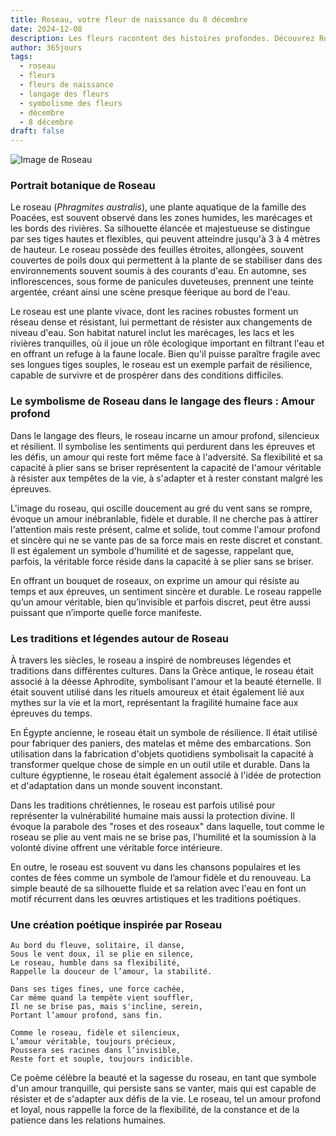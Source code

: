 ```yaml
---
title: Roseau, votre fleur de naissance du 8 décembre
date: 2024-12-08
description: Les fleurs racontent des histoires profondes. Découvrez Roseau, votre fleur de naissance du 8 décembre, ses symboles et récits fascinants. Plongez dans sa signification et son langage unique dans l'art floral.
author: 365jours
tags:
  - roseau
  - fleurs
  - fleurs de naissance
  - langage des fleurs
  - symbolisme des fleurs
  - décembre
  - 8 décembre
draft: false
---
```



![Image de Roseau](https://cdn.pixabay.com/photo/2023/04/13/07/23/reed-7921907_640.jpg#center)


### Portrait botanique de Roseau

Le roseau (_Phragmites australis_), une plante aquatique de la famille des Poacées, est souvent observé dans les zones humides, les marécages et les bords des rivières. Sa silhouette élancée et majestueuse se distingue par ses tiges hautes et flexibles, qui peuvent atteindre jusqu'à 3 à 4 mètres de hauteur. Le roseau possède des feuilles étroites, allongées, souvent couvertes de poils doux qui permettent à la plante de se stabiliser dans des environnements souvent soumis à des courants d'eau. En automne, ses inflorescences, sous forme de panicules duveteuses, prennent une teinte argentée, créant ainsi une scène presque féerique au bord de l'eau.

Le roseau est une plante vivace, dont les racines robustes forment un réseau dense et résistant, lui permettant de résister aux changements de niveau d'eau. Son habitat naturel inclut les marécages, les lacs et les rivières tranquilles, où il joue un rôle écologique important en filtrant l'eau et en offrant un refuge à la faune locale. Bien qu'il puisse paraître fragile avec ses longues tiges souples, le roseau est un exemple parfait de résilience, capable de survivre et de prospérer dans des conditions difficiles.

### Le symbolisme de Roseau dans le langage des fleurs : Amour profond

Dans le langage des fleurs, le roseau incarne un amour profond, silencieux et résilient. Il symbolise les sentiments qui perdurent dans les épreuves et les défis, un amour qui reste fort même face à l'adversité. Sa flexibilité et sa capacité à plier sans se briser représentent la capacité de l'amour véritable à résister aux tempêtes de la vie, à s'adapter et à rester constant malgré les épreuves.

L'image du roseau, qui oscille doucement au gré du vent sans se rompre, évoque un amour inébranlable, fidèle et durable. Il ne cherche pas à attirer l'attention mais reste présent, calme et solide, tout comme l'amour profond et sincère qui ne se vante pas de sa force mais en reste discret et constant. Il est également un symbole d'humilité et de sagesse, rappelant que, parfois, la véritable force réside dans la capacité à se plier sans se briser.

En offrant un bouquet de roseaux, on exprime un amour qui résiste au temps et aux épreuves, un sentiment sincère et durable. Le roseau rappelle qu’un amour véritable, bien qu’invisible et parfois discret, peut être aussi puissant que n’importe quelle force manifeste.

### Les traditions et légendes autour de Roseau

À travers les siècles, le roseau a inspiré de nombreuses légendes et traditions dans différentes cultures. Dans la Grèce antique, le roseau était associé à la déesse Aphrodite, symbolisant l'amour et la beauté éternelle. Il était souvent utilisé dans les rituels amoureux et était également lié aux mythes sur la vie et la mort, représentant la fragilité humaine face aux épreuves du temps.

En Égypte ancienne, le roseau était un symbole de résilience. Il était utilisé pour fabriquer des paniers, des matelas et même des embarcations. Son utilisation dans la fabrication d'objets quotidiens symbolisait la capacité à transformer quelque chose de simple en un outil utile et durable. Dans la culture égyptienne, le roseau était également associé à l'idée de protection et d'adaptation dans un monde souvent inconstant.

Dans les traditions chrétiennes, le roseau est parfois utilisé pour représenter la vulnérabilité humaine mais aussi la protection divine. Il évoque la parabole des "roses et des roseaux" dans laquelle, tout comme le roseau se plie au vent mais ne se brise pas, l'humilité et la soumission à la volonté divine offrent une véritable force intérieure.

En outre, le roseau est souvent vu dans les chansons populaires et les contes de fées comme un symbole de l’amour fidèle et du renouveau. La simple beauté de sa silhouette fluide et sa relation avec l'eau en font un motif récurrent dans les œuvres artistiques et les traditions poétiques.

### Une création poétique inspirée par Roseau

```
Au bord du fleuve, solitaire, il danse,
Sous le vent doux, il se plie en silence,
Le roseau, humble dans sa flexibilité,
Rappelle la douceur de l’amour, la stabilité.

Dans ses tiges fines, une force cachée,
Car même quand la tempête vient souffler,
Il ne se brise pas, mais s'incline, serein,
Portant l’amour profond, sans fin.

Comme le roseau, fidèle et silencieux,
L’amour véritable, toujours précieux,
Poussera ses racines dans l’invisible,
Reste fort et souple, toujours indicible.
```

Ce poème célèbre la beauté et la sagesse du roseau, en tant que symbole d'un amour tranquille, qui persiste sans se vanter, mais qui est capable de résister et de s'adapter aux défis de la vie. Le roseau, tel un amour profond et loyal, nous rappelle la force de la flexibilité, de la constance et de la patience dans les relations humaines.